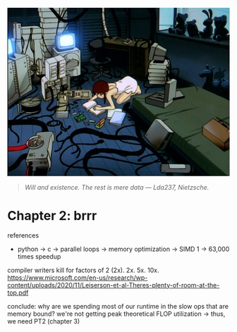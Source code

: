![](./brrr.jpg)
> *Will and existence. The rest is mere data — Lda237, Nietzsche.* 
# Chapter 2: brrr

references
- python -> c -> parallel loops -> memory optimization -> SIMD
1 -> 63,000 times speedup

compiler writers kill for factors of 2 (2x). 2x. 5x. 10x.
https://www.microsoft.com/en-us/research/wp-content/uploads/2020/11/Leiserson-et-al-Theres-plenty-of-room-at-the-top.pdf


conclude:
why are we spending most of our runtime in the slow ops that are memory bound?
we're not getting peak theoretical FLOP utilization
-> thus, we need PT2 (chapter 3)